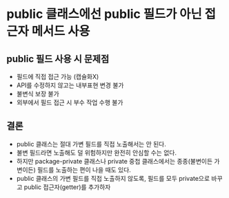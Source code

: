 # public 클래스에선 public 필드가 아닌 접근자 메서드 사용 
## public 필드 사용 시 문제점
- 필드에 직접 접근 가능 (캡슐화X)
- API를 수정하지 않고는 내부표현 변경 불가
- 불변식 보장 불가
- 외부에서 필드 접근 시 부수 작업 수행 불가
## 결론 
- public 클래스는 절대 가변 필드를 직접 노출해서는 안 된다. 
- 불변 필드라면 노출해도 덜 위험하지만 완전히 안심할 수는 없다. 
- 하지만 package-private 클래스나 private 중첩 클래스에서는 종종(불변이든 가변이든) 필드를 노출하는 편이 나을 때도 있다.
- public 클래스의 가변 필드를 직접 노출하지 않도록, 필드를 모두 private으로 바꾸고 public 접근자(getter)를 추가하자
